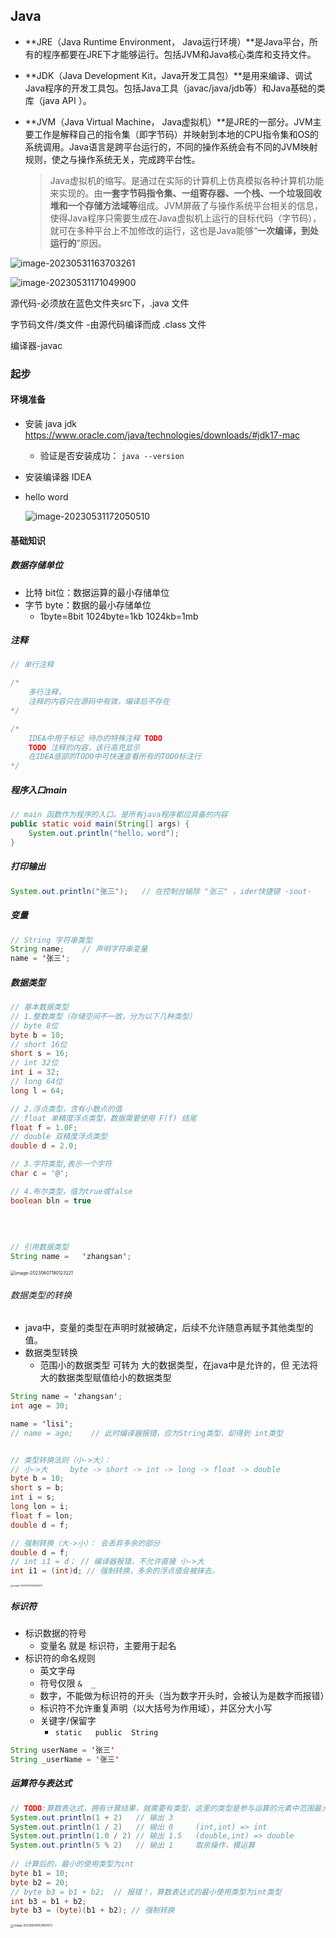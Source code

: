 ## Java

- **JRE（Java Runtime Environment， Java运行环境）**是Java平台，所有的程序都要在JRE下才能够运行。包括JVM和Java核心类库和支持文件。

- **JDK（Java Development Kit，Java开发工具包）**是用来编译、调试Java程序的开发工具包。包括Java工具（javac/java/jdb等）和Java基础的类库（java API ）。

- **JVM（Java Virtual Machine， Java虚拟机）**是JRE的一部分。JVM主要工作是解释自己的指令集（即字节码）并映射到本地的CPU指令集和OS的系统调用。Java语言是跨平台运行的，不同的操作系统会有不同的JVM映射规则，使之与操作系统无关，完成跨平台性。

  > Java虚拟机的缩写。是通过在实际的计算机上仿真模拟各种计算机功能来实现的。由**一套字节码指令集、一组寄存器、一个栈、一个垃圾回收堆和一个存储方法域等**组成。JVM屏蔽了与操作系统平台相关的信息，使得Java程序只需要生成在Java虚拟机上运行的目标代码（字节码），就可在多种平台上不加修改的运行，这也是Java能够“**一次编译，到处运行的**”原因。

![image-20230531163703261](images/Java/image-20230531163703261.png)

![image-20230531171049900](images/Java/image-20230531171049900.png)

源代码-必须放在蓝色文件夹src下，.java 文件

字节码文件/类文件 -由源代码编译而成  .class 文件

编译器-javac



### 起步

#### 环境准备

- 安装 java jdk  https://www.oracle.com/java/technologies/downloads/#jdk17-mac

  - 验证是否安装成功： `java --version`

- 安装编译器 IDEA

- hello word

  ![image-20230531172050510](images/Java/image-20230531172050510.png)



#### 基础知识



##### 数据存储单位

- 比特 bit位：数据运算的最小存储单位
- 字节 byte：数据的最小存储单位
  - 1byte=8bit		1024byte=1kb		1024kb=1mb



##### 注释

```java
// 单行注释

/*
	多行注释，
	注释的内容只在源码中有效，编译后不存在
*/

/*
	IDEA中用于标记 待办的特殊注释 TODO
	TODO 注释的内容，该行高亮显示
	在IDEA底部的TODO中可快速查看所有的TODO标注行
*/
```



##### 程序入口main

```java
// main 函数作为程序的入口。是所有java程序都应具备的内容
public static void main(String[] args) {
    System.out.println("hello，word");
}
```



##### 打印输出

```java
System.out.println("张三");   // 在控制台输除 "张三" ，ider快捷键 ·sout·
```



##### 变量

```java
// String 字符串类型
String name;    // 声明字符串变量
name = '张三';


```



##### 数据类型

```java
// 基本数据类型
// 1.整数类型（存储空间不一致，分为以下几种类型）
// byte 8位
byte b = 10;
// short 16位
short s = 16;
// int 32位
int i = 32;
// long 64位
long l = 64;

// 2.浮点类型，含有小数点的值
// float 单精度浮点类型，数据需要使用 F(f) 结尾
float f = 1.0F;
// double 双精度浮点类型
double d = 2.0;

// 3.字符类型,表示一个字符
char c = '@';

// 4.布尔类型，值为true或false
boolean bln = true
  
  
  
  
// 引用数据类型
String name =	'zhangsan';

```

<img src="images/Java/image-20230607190123221.png" alt="image-20230607190123221" style="zoom:50%;" />





###### 数据类型的转换

- java中，变量的类型在声明时就被确定，后续不允许随意再赋予其他类型的值。
- 数据类型转换
  - 范围小的数据类型 可转为 大的数据类型，在java中是允许的，但 无法将大的数据类型赋值给小的数据类型

```java
String name = 'zhangsan';
int age = 30;

name = 'lisi';
// name = age;    // 此时编译器报错，应为String类型，却得到 int类型


// 类型转换法则（小->大）：
// 小->大		byte -> short -> int -> long -> float -> double
byte b = 10;
short s = b;
int i = s;
long lon = i;
float f = lon;
double d = f;

// 强制转换（大->小）： 会丢弃多余的部分
double d = f;
// int i1 = d； // 编译器报错，不允许直接 小->大
int i1 = (int)d; // 强制转换，多余的浮点值会被抹去。

```





<img src="images/Java/image-20230609160855970.png" alt="image-20230609160855970" style="zoom: 25%;" />











##### 标识符

- 标识数据的符号
  - 变量名 就是 标识符，主要用于起名
- 标识符的命名规则
  - 英文字母
  - 符号仅限 `&  _`
  - 数字，不能做为标识符的开头（当为数字开头时，会被认为是数字而报错）
  - 标识符不允许重复声明（以大括号为作用域），并区分大小写
  - 关键字/保留字
    - `static	public	String`

```java
String userName = '张三'
String _userName = '张三'
```



##### 运算符与表达式

```java
// TODO:算数表达式，拥有计算结果，就需要有类型，这里的类型是参与运算的元素中范围最大的那一种
System.out.println(1 + 2)   // 输出 3
System.out.println(1 / 2)   // 输出 0     (int,int) => int
System.out.println(1.0 / 2) // 输出 1.5   (double,int) => double
System.out.println(5 % 2)   // 输出 1     取余操作，模运算
  
// 计算后的，最小的使用类型为int
byte b1 = 10;
byte b2 = 20;
// byte b3 = b1 + b2;  // 报错！，算数表达式的最小使用类型为int类型
int b3 = b1 + b2; 
byte b3 = (byte)(b1 + b2); // 强制转换 
```

<img src="images/Java/image-20230609163954513.png" alt="image-20230609163954513" style="zoom: 33%;" />



























